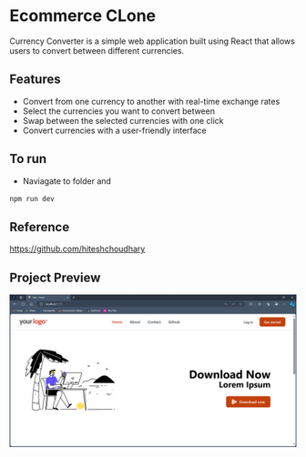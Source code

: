 # Ecommerce CLone

Currency Converter is a simple web application built using React that allows users to convert between different currencies.

## Features

- Convert from one currency to another with real-time exchange rates
- Select the currencies you want to convert between
- Swap between the selected currencies with one click
- Convert currencies with a user-friendly interface

## To run 

- Naviagate to folder and 
``` Javascript
npm run dev
```

## Reference

https://github.com/hiteshchoudhary

## Project Preview

![Output](output.png)